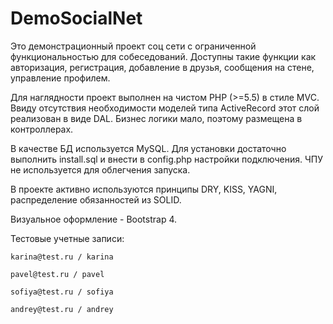 # DemoSocialNet

Это демонстрационный проект соц сети с ограниченной функциональностью для собеседований. 
Доступны такие функции как авторизация, регистрация, добавление в друзья, сообщения на стене, управление профилем.

Для наглядности проект выполнен на чистом PHP (>=5.5) в стиле MVC. 
Ввиду отсутствия необходимости моделей типа ActiveRecord этот слой реализован в виде DAL.
Бизнес логики мало, поэтому размещена в контроллерах.

В качестве БД используется MySQL. Для установки достаточно выполнить install.sql и внести в config.php настройки подключения.
ЧПУ не используется для облегчения запуска. 

В проекте активно используются принципы DRY, KISS, YAGNI, распределение обязанностей из SOLID.

Визуальное оформление - Bootstrap 4.

Тестовые учетные записи:

```
karina@test.ru / karina
```

```
pavel@test.ru / pavel
```

```
sofiya@test.ru / sofiya
```

```
andrey@test.ru / andrey
```

